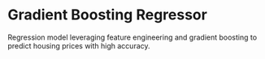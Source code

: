 # Gradient Boosting Regressor
Regression model leveraging feature engineering and gradient boosting to predict housing prices with high accuracy.
